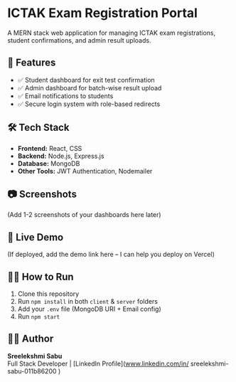 # ICTAK Exam Registration Portal

A MERN stack web application for managing ICTAK exam registrations, student confirmations, and admin result uploads.

## 🚀 Features
- ✅ Student dashboard for exit test confirmation  
- ✅ Admin dashboard for batch-wise result upload  
- ✅ Email notifications to students  
- ✅ Secure login system with role-based redirects  

## 🛠️ Tech Stack
- **Frontend:** React, CSS  
- **Backend:** Node.js, Express.js  
- **Database:** MongoDB  
- **Other Tools:** JWT Authentication, Nodemailer  

## 📷 Screenshots
(Add 1-2 screenshots of your dashboards here later)

## 🔗 Live Demo
(If deployed, add the demo link here – I can help you deploy on Vercel)

## 🧑‍💻 How to Run
1. Clone this repository  
2. Run `npm install` in both `client` & `server` folders  
3. Add your `.env` file (MongoDB URI + Email config)  
4. Run `npm start`  

## 👩‍💻 Author
**Sreelekshmi Sabu**  
Full Stack Developer | [LinkedIn Profile](www.linkedin.com/in/
sreelekshmi-sabu-011b86200
) 
